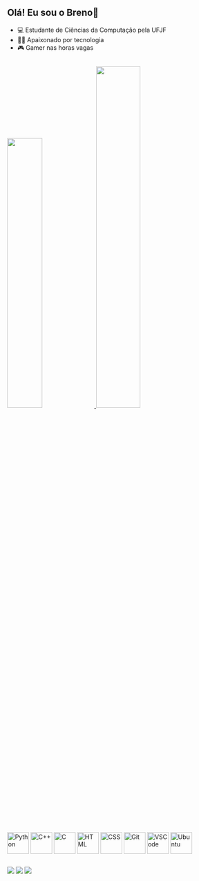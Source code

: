 ## Olá! Eu sou o Breno👋

- 💻 Estudante de Ciências da Computação pela UFJF
- 🧑‍💻 Apaixonado por tecnologia 
- 🎮 Gamer nas horas vagas
## 

<div>
  <a href="https://github.com/brenolino">
  <img width="40%" src="https://github-readme-stats.vercel.app/api?username=brenolino&show_icons=true&theme=tokyonight"/>
  <img width="45%" src="https://github-readme-stats.vercel.app/api/top-langs/?username=brenolino&layout=compact&theme=tokyonight&hide_progress=true"/>
</div>
<div style="display: inline-block"><br>
  <img align="center" alt="Python" height="50" weight="50" src="https://cdn.jsdelivr.net/gh/devicons/devicon/icons/python/python-original.svg">
  <img align="center" alt="C++" height="50" weight="50" src="https://cdn.jsdelivr.net/gh/devicons/devicon/icons/cplusplus/cplusplus-original.svg">
  <img align="center" alt="C" height="50" weight="50" src="https://cdn.jsdelivr.net/gh/devicons/devicon/icons/c/c-original.svg">
  <img align="center" alt="HTML" height="50" weight="50" src="https://cdn.jsdelivr.net/gh/devicons/devicon/icons/html5/html5-original.svg">
  <img align="center" alt="CSS" height="50" weight="50" src="https://cdn.jsdelivr.net/gh/devicons/devicon/icons/css3/css3-original.svg">
  <img align="center" alt="Git" height="50" weight="50" src="https://cdn.jsdelivr.net/gh/devicons/devicon/icons/git/git-original.svg">
  <img align="center" alt="VSCode" height="50" weight="50" src="https://cdn.jsdelivr.net/gh/devicons/devicon/icons/vscode/vscode-original.svg">
  <img align="center" alt="Ubuntu" height="50" weight="50" src="https://cdn.jsdelivr.net/gh/devicons/devicon/icons/ubuntu/ubuntu-plain.svg">
</div>
    
##

<div>
  <a href="mailto:brenolinoprado@gmail.com" target="_blank"><img src="https://img.shields.io/badge/Gmail-D14836?style=for-the-badge&logo=gmail&logoColor=white"></a>
  <a href="https://www.linkedin.com/in/brenolino/" target="_blank"><img src="https://img.shields.io/badge/LinkedIn-0077B5?style=for-the-badge&logo=linkedin&logoColor=white"></a>
  <a href="https://www.instagram.com/brenolprado/" target="_blank"><img src="https://img.shields.io/badge/Instagram-E4405F?style=for-the-badge&logo=instagram&logoColor=white"></a>
</div>
